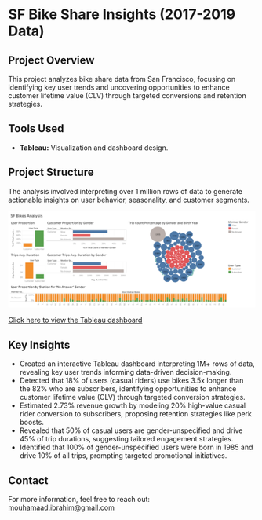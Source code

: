 # SF Bike Share Insights (2017-2019 Data)

## Project Overview
This project analyzes bike share data from San Francisco, focusing on identifying key user trends and uncovering opportunities to enhance customer lifetime value (CLV) through targeted conversions and retention strategies.

## Tools Used
- **Tableau:** Visualization and dashboard design.

## Project Structure
The analysis involved interpreting over 1 million rows of data to generate actionable insights on user behavior, seasonality, and customer segments.

![Dashboard Preview](Sf%20Bike%20Share%20Insights%20(2017-2019%20Data).png)

[Click here to view the Tableau dashboard]([[your-dashboard-link-here](](https://public.tableau.com/app/profile/mouhamad.ibrahim1084/viz/SfBikeShareInsights2017-2019Data/Dashboard1#1)))

## Key Insights
- Created an interactive Tableau dashboard interpreting 1M+ rows of data, revealing key user trends informing data-driven decision-making.
- Detected that 18% of users (casual riders) use bikes 3.5x longer than the 82% who are subscribers, identifying opportunities to enhance customer lifetime value (CLV) through targeted conversion strategies.
- Estimated 2.73% revenue growth by modeling 20% high-value casual rider conversion to subscribers, proposing retention strategies like perk boosts.
- Revealed that 50% of casual users are gender-unspecified and drive 45% of trip durations, suggesting tailored engagement strategies.
- Identified that 100% of gender-unspecified users were born in 1985 and drive 10% of all trips, prompting targeted promotional initiatives.

## Contact
For more information, feel free to reach out: [mouhamaad.ibrahim@gmail.com](mailto:mouhamaad.ibrahim@gmail.com)
